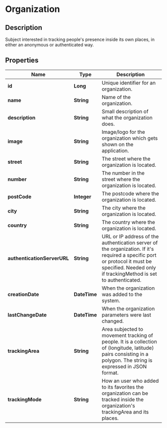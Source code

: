 # Organization

## Description
Subject interested in tracking people's presence inside its own places, in either an anonymous or authenticated way.

## Properties

Name | Type | Description
------------ | ------------- | -------------
**id** | **Long** | Unique identifier for an organization.
**name** | **String** | Name of the organization.
**description** | **String** | Small description of what the organization does.
**image** | **String** | Image/logo for the organization which gets shown on the application.
**street** | **String** | The street where the organization is located.
**number** | **String** | The number in the street where the organization is located.
**postCode** | **Integer** | The postcode where the organization is located.
**city** | **String** | The city where the organization is located.
**country** | **String** | The country where the organization is located.
**authenticationServerURL** | **String** | URL or IP address of the authentication server of the organization. If it's required a specific port or protocol it must be specified. Needed only if trackingMethod is set to authenticated.
**creationDate** | **DateTime** | When the organization was added to the system.
**lastChangeDate** | **DateTime** | When the organization parameters were last changed.
**trackingArea** | **String** | Area subjected to movement tracking of people. It is a collection of (longitude, latitude) pairs consisting in a polygon. The string is expressed in JSON format.
**trackingMode** | **String** | How an user who added to its favorites the organization can be tracked inside the organization's trackingArea and its places.



